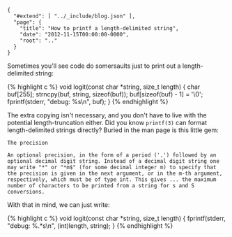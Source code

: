 
    {
      "#extend": [ "../_include/blog.json" ],
      "page": {
        "title": "How to printf a length-delimited string",
        "date": "2012-11-15T00:00:00-0000",
        "root": ".."
      }
    }

Sometimes you'll see code do somersaults just to print out a length-delimited string:

{% highlight c %}
void logit(const char *string, size_t length) {
  char buf[255];
  strncpy(buf, string, sizeof(buf));
  buf[sizeof(buf) - 1] = '\0';
  fprintf(stderr, "debug: %s\n", buf);
}
{% endhighlight %}

The extra copying isn't necessary, and you don't have to live with the potential length-truncation either. Did you know `printf(3)` can format length-delimited strings directly? Buried in the man page is this little gem:

    The precision

    An optional precision, in the form of a period ('.') followed by an optional decimal digit string. Instead of a decimal digit string one may write "*" or "*m$" (for some decimal integer m) to specify that the precision is given in the next argument, or in the m-th argument, respectively, which must be of type int. This gives ... the maximum number of characters to be printed from a string for s and S conversions.

With that in mind, we can just write:

{% highlight c %}
void logit(const char *string, size_t length) {
  fprintf(stderr, "debug: %.*s\n", (int)length, string);
}
{% endhighlight %}

